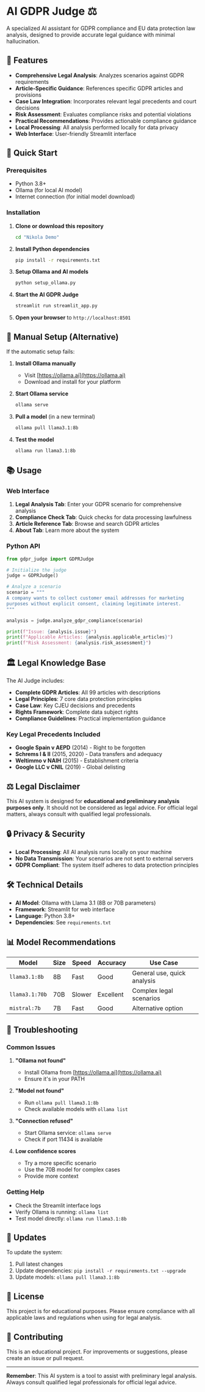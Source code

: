 # AI GDPR Judge ⚖️

A specialized AI assistant for GDPR compliance and EU data protection law analysis, designed to provide accurate legal guidance with minimal hallucination.

## 🎯 Features

- **Comprehensive Legal Analysis**: Analyzes scenarios against GDPR requirements
- **Article-Specific Guidance**: References specific GDPR articles and provisions  
- **Case Law Integration**: Incorporates relevant legal precedents and court decisions
- **Risk Assessment**: Evaluates compliance risks and potential violations
- **Practical Recommendations**: Provides actionable compliance guidance
- **Local Processing**: All analysis performed locally for data privacy
- **Web Interface**: User-friendly Streamlit interface

## 🚀 Quick Start

### Prerequisites

- Python 3.8+
- Ollama (for local AI model)
- Internet connection (for initial model download)

### Installation

1. **Clone or download this repository**
   ```bash
   cd "Nikola Demo"
   ```

2. **Install Python dependencies**
   ```bash
   pip install -r requirements.txt
   ```

3. **Setup Ollama and AI models**
   ```bash
   python setup_ollama.py
   ```

4. **Start the AI GDPR Judge**
   ```bash
   streamlit run streamlit_app.py
   ```

5. **Open your browser** to `http://localhost:8501`

## 🔧 Manual Setup (Alternative)

If the automatic setup fails:

1. **Install Ollama manually**
   - Visit [https://ollama.ai](https://ollama.ai)
   - Download and install for your platform

2. **Start Ollama service**
   ```bash
   ollama serve
   ```

3. **Pull a model** (in a new terminal)
   ```bash
   ollama pull llama3.1:8b
   ```

4. **Test the model**
   ```bash
   ollama run llama3.1:8b
   ```

## 📚 Usage

### Web Interface

1. **Legal Analysis Tab**: Enter your GDPR scenario for comprehensive analysis
2. **Compliance Check Tab**: Quick checks for data processing lawfulness
3. **Article Reference Tab**: Browse and search GDPR articles
4. **About Tab**: Learn more about the system

### Python API

```python
from gdpr_judge import GDPRJudge

# Initialize the judge
judge = GDPRJudge()

# Analyze a scenario
scenario = """
A company wants to collect customer email addresses for marketing 
purposes without explicit consent, claiming legitimate interest.
"""

analysis = judge.analyze_gdpr_compliance(scenario)

print(f"Issue: {analysis.issue}")
print(f"Applicable Articles: {analysis.applicable_articles}")
print(f"Risk Assessment: {analysis.risk_assessment}")
```

## 🏛️ Legal Knowledge Base

The AI Judge includes:

- **Complete GDPR Articles**: All 99 articles with descriptions
- **Legal Principles**: 7 core data protection principles
- **Case Law**: Key CJEU decisions and precedents
- **Rights Framework**: Complete data subject rights
- **Compliance Guidelines**: Practical implementation guidance

### Key Legal Precedents Included

- **Google Spain v AEPD** (2014) - Right to be forgotten
- **Schrems I & II** (2015, 2020) - Data transfers and adequacy
- **Weltimmo v NAIH** (2015) - Establishment criteria
- **Google LLC v CNIL** (2019) - Global delisting

## ⚖️ Legal Disclaimer

This AI system is designed for **educational and preliminary analysis purposes only**. It should not be considered as legal advice. For official legal matters, always consult with qualified legal professionals.

## 🔒 Privacy & Security

- **Local Processing**: All AI analysis runs locally on your machine
- **No Data Transmission**: Your scenarios are not sent to external servers
- **GDPR Compliant**: The system itself adheres to data protection principles

## 🛠️ Technical Details

- **AI Model**: Ollama with Llama 3.1 (8B or 70B parameters)
- **Framework**: Streamlit for web interface
- **Language**: Python 3.8+
- **Dependencies**: See `requirements.txt`

## 📊 Model Recommendations

| Model | Size | Speed | Accuracy | Use Case |
|-------|------|-------|----------|----------|
| `llama3.1:8b` | 8B | Fast | Good | General use, quick analysis |
| `llama3.1:70b` | 70B | Slower | Excellent | Complex legal scenarios |
| `mistral:7b` | 7B | Fast | Good | Alternative option |

## 🐛 Troubleshooting

### Common Issues

1. **"Ollama not found"**
   - Install Ollama from [https://ollama.ai](https://ollama.ai)
   - Ensure it's in your PATH

2. **"Model not found"**
   - Run `ollama pull llama3.1:8b`
   - Check available models with `ollama list`

3. **"Connection refused"**
   - Start Ollama service: `ollama serve`
   - Check if port 11434 is available

4. **Low confidence scores**
   - Try a more specific scenario
   - Use the 70B model for complex cases
   - Provide more context

### Getting Help

- Check the Streamlit interface logs
- Verify Ollama is running: `ollama list`
- Test model directly: `ollama run llama3.1:8b`

## 🔄 Updates

To update the system:

1. Pull latest changes
2. Update dependencies: `pip install -r requirements.txt --upgrade`
3. Update models: `ollama pull llama3.1:8b`

## 📄 License

This project is for educational purposes. Please ensure compliance with all applicable laws and regulations when using for legal analysis.

## 🤝 Contributing

This is an educational project. For improvements or suggestions, please create an issue or pull request.

---

**Remember**: This AI system is a tool to assist with preliminary legal analysis. Always consult qualified legal professionals for official legal advice.
